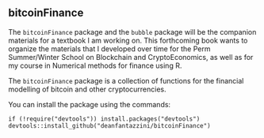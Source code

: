 ## bitcoinFinance

The `bitcoinFinance` package and the `bubble` package will be the companion materials for a textbook I am working on. This forthcoming book wants to
organize the materials that I developed over time for the Perm Summer/Winter School on Blockchain and CryptoEconomics, as well as for my course in Numerical
methods for finance using R.

The `bitcoinFinance` package is a collection of functions for the financial modelling of bitcoin and other cryptocurrencies.

You can install the package using the commands:
``` {.r}
if (!require("devtools")) install.packages("devtools")
devtools::install_github("deanfantazzini/bitcoinFinance")
```
